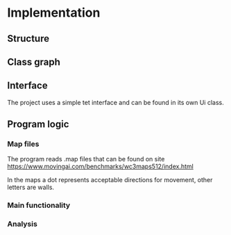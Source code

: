 # Implementation

## Structure


## Class graph


## Interface

The project uses a simple tet interface and can be found in its own Ui class.

## Program logic



### Map files

The program reads .map files that can be found on site 
https://www.movingai.com/benchmarks/wc3maps512/index.html

 In the maps a dot represents acceptable directions for movement, other letters are walls. 


### Main functionality

### Analysis



